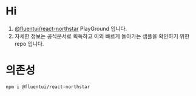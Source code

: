 # Hi

1. [@fluentui/react-northstar](https://fluentsite.z22.web.core.windows.net) PlayGround 입니다.
1. 자세한 정보는 공식문서로 획득하고 이외 빠르게 돌아가는 샘플을 확인하기 위한 repo 입니다.

# 의존성

```shell
npm i @fluentui/react-northstar
```
